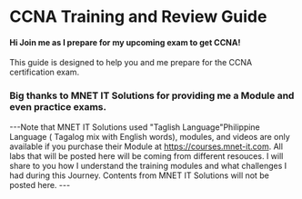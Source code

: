 # CCNA Training and Review Guide
#### Hi Join me as I prepare for my upcoming exam to get CCNA! 
This guide is designed to help you and me  prepare for the CCNA certification exam. 

### Big thanks to MNET IT Solutions for providing me a Module and even practice exams. 
---Note that MNET IT Solutions used "Taglish Language"Philippine Language ( Tagalog mix with English words), modules, and videos are only available if you purchase their Module at https://courses.mnet-it.com.
All labs that will be posted here will be coming from different resouces. I will share to you how I understand the training modules and what challenges I had during this Journey. 
Contents from MNET IT Solutions will not be posted here. ---
